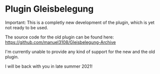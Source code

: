 # Plugin Gleisbelegung

Important: This is a completly new development of the plugin, which is yet not ready to be used.

The source code for the old plugin can be found here: https://github.com/manuel3108/Gleisbelegung-Archive

I'm currently unable to provide any kind of support for the new and the old plugin.

I will be back with you in late summer 2021!
